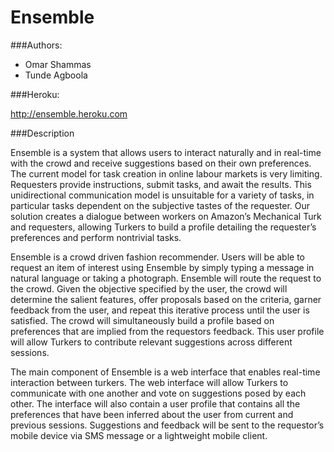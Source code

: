 Ensemble
============

###Authors:

* Omar Shammas
* Tunde Agboola

###Heroku:

http://ensemble.heroku.com

###Description

Ensemble is a system that allows users to interact naturally and in real-time with the crowd and receive suggestions based on their own preferences. The current model for task creation in online labour markets is very limiting. Requesters provide instructions, submit tasks, and await the results. This unidirectional communication model is unsuitable for a variety of tasks, in particular tasks dependent on the subjective tastes of the requester. Our solution creates a dialogue between workers on Amazon’s Mechanical Turk and requesters, allowing Turkers to build a profile detailing the requester’s preferences and perform nontrivial tasks.

Ensemble is a crowd driven fashion recommender. Users will be able to request an item of interest using Ensemble by simply typing a message in natural language or taking a photograph. Ensemble will route the request to the crowd. Given the objective specified by the user, the crowd will determine the salient features, offer proposals based on the criteria, garner feedback from the user, and repeat this iterative process until the user is satisfied. The crowd will simultaneously build a profile based on preferences that are implied from the requestors feedback. This user profile will allow Turkers to contribute relevant suggestions across different sessions.

The main component of Ensemble is a web interface that enables real-time interaction between turkers.  The web interface will allow Turkers to communicate with one another and vote on suggestions posed by each other. The interface will also contain a user profile that contains all the preferences that have been inferred about the user from current and previous sessions. Suggestions and feedback will be sent to the requestor’s mobile device via SMS message or a lightweight mobile client.

